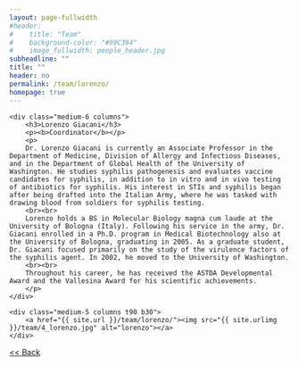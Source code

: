 ```yaml
---
layout: page-fullwidth
#header:
#    title: "Team"
#    background-color: "#99C394"
#    image_fullwidth: people_header.jpg
subheadline: ""
title: ""
header: no
permalink: /team/lorenzo/
homepage: true
---
```


<div class="row t30">

	<div class="medium-6 columns">
		<h3>Lorenzo Giacani</h3>
		<p><b>Coordinator</b></p>
		<p>
		Dr. Lorenzo Giacani is currently an Associate Professor in the Department of Medicine, Division of Allergy and Infectious Diseases, and in the Department of Global Health of the University of Washington. He studies syphilis pathogenesis and evaluates vaccine candidates for syphilis, in addition to in vitro and in vivo testing of antibiotics for syphilis. His interest in STIs and syphilis began after being drafted into the Italian Army, where he was tasked with drawing blood from soldiers for syphilis testing.
		<br><br>
		Lorenzo holds a BS in Molecular Biology magna cum laude at the University of Bologna (Italy). Following his service in the army, Dr. Giacani enrolled in a Ph.D. program in Medical Biotechnology also at the University of Bologna, graduating in 2005. As a graduate student, Dr. Giacani focused primarily on the study of the virulence factors of the syphilis agent. In 2002, he moved to the University of Washington.
		<br><br>
		Throughout his career, he has received the ASTDA Developmental Award and the Vallesina Award for his scientific achievements.
		</p>
	</div>

	<div class="medium-5 columns t90 b30">
		<a href="{{ site.url }}/team/lorenzo/"><img src="{{ site.urlimg }}/team/4_lorenzo.jpg" alt="lorenzo"></a>
	</div>

</div>


<a class="button left r15 tiny radius" href="{{ site.url }}/team/"> << Back</a>
